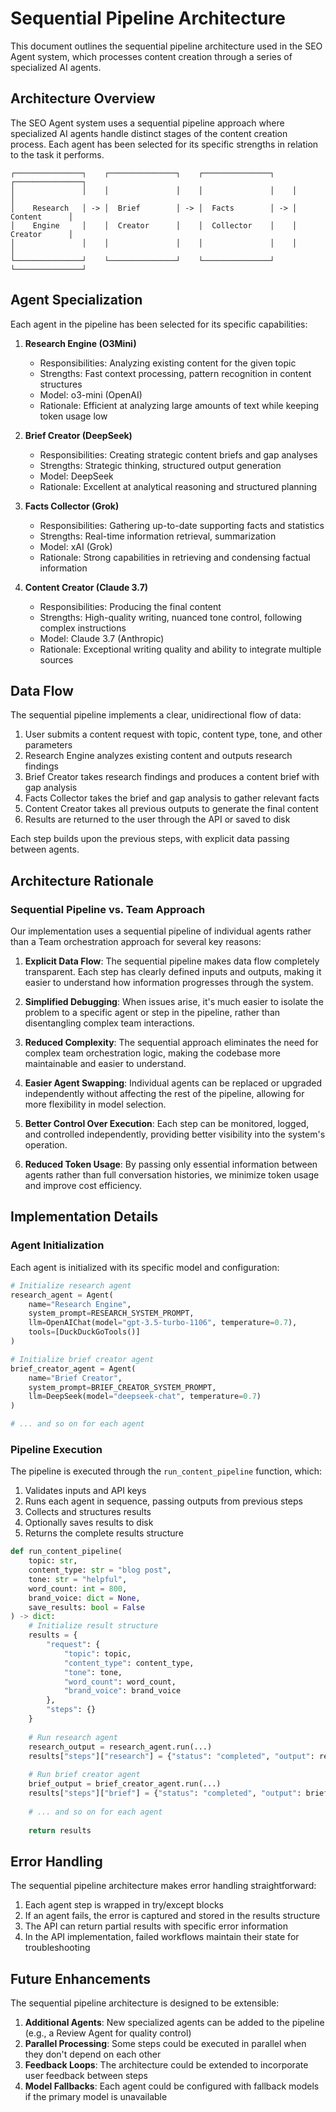 # Sequential Pipeline Architecture

This document outlines the sequential pipeline architecture used in the SEO Agent system, which processes content creation through a series of specialized AI agents.

## Architecture Overview

The SEO Agent system uses a sequential pipeline approach where specialized AI agents handle distinct stages of the content creation process. Each agent has been selected for its specific strengths in relation to the task it performs.

```
┌───────────────┐    ┌───────────────┐    ┌───────────────┐    ┌───────────────┐
│               │    │               │    │               │    │               │
│    Research   │ -> │  Brief        │ -> │  Facts        │ -> │  Content      │
│    Engine     │    │  Creator      │    │  Collector    │    │  Creator      │
│               │    │               │    │               │    │               │
└───────────────┘    └───────────────┘    └───────────────┘    └───────────────┘
```

## Agent Specialization

Each agent in the pipeline has been selected for its specific capabilities:

1. **Research Engine (O3Mini)**
   - Responsibilities: Analyzing existing content for the given topic
   - Strengths: Fast context processing, pattern recognition in content structures
   - Model: o3-mini (OpenAI)
   - Rationale: Efficient at analyzing large amounts of text while keeping token usage low

2. **Brief Creator (DeepSeek)**
   - Responsibilities: Creating strategic content briefs and gap analyses
   - Strengths: Strategic thinking, structured output generation
   - Model: DeepSeek
   - Rationale: Excellent at analytical reasoning and structured planning

3. **Facts Collector (Grok)**
   - Responsibilities: Gathering up-to-date supporting facts and statistics
   - Strengths: Real-time information retrieval, summarization
   - Model: xAI (Grok)
   - Rationale: Strong capabilities in retrieving and condensing factual information

4. **Content Creator (Claude 3.7)**
   - Responsibilities: Producing the final content
   - Strengths: High-quality writing, nuanced tone control, following complex instructions
   - Model: Claude 3.7 (Anthropic)
   - Rationale: Exceptional writing quality and ability to integrate multiple sources

## Data Flow

The sequential pipeline implements a clear, unidirectional flow of data:

1. User submits a content request with topic, content type, tone, and other parameters
2. Research Engine analyzes existing content and outputs research findings
3. Brief Creator takes research findings and produces a content brief with gap analysis
4. Facts Collector takes the brief and gap analysis to gather relevant facts
5. Content Creator takes all previous outputs to generate the final content
6. Results are returned to the user through the API or saved to disk

Each step builds upon the previous steps, with explicit data passing between agents.

## Architecture Rationale

### Sequential Pipeline vs. Team Approach

Our implementation uses a sequential pipeline of individual agents rather than a Team orchestration approach for several key reasons:

1. **Explicit Data Flow**: The sequential pipeline makes data flow completely transparent. Each step has clearly defined inputs and outputs, making it easier to understand how information progresses through the system.

2. **Simplified Debugging**: When issues arise, it's much easier to isolate the problem to a specific agent or step in the pipeline, rather than disentangling complex team interactions.

3. **Reduced Complexity**: The sequential approach eliminates the need for complex team orchestration logic, making the codebase more maintainable and easier to understand.

4. **Easier Agent Swapping**: Individual agents can be replaced or upgraded independently without affecting the rest of the pipeline, allowing for more flexibility in model selection.

5. **Better Control Over Execution**: Each step can be monitored, logged, and controlled independently, providing better visibility into the system's operation.

6. **Reduced Token Usage**: By passing only essential information between agents rather than full conversation histories, we minimize token usage and improve cost efficiency.

## Implementation Details

### Agent Initialization

Each agent is initialized with its specific model and configuration:

```python
# Initialize research agent
research_agent = Agent(
    name="Research Engine",
    system_prompt=RESEARCH_SYSTEM_PROMPT,
    llm=OpenAIChat(model="gpt-3.5-turbo-1106", temperature=0.7),
    tools=[DuckDuckGoTools()]
)

# Initialize brief creator agent
brief_creator_agent = Agent(
    name="Brief Creator",
    system_prompt=BRIEF_CREATOR_SYSTEM_PROMPT,
    llm=DeepSeek(model="deepseek-chat", temperature=0.7)
)

# ... and so on for each agent
```

### Pipeline Execution

The pipeline is executed through the `run_content_pipeline` function, which:

1. Validates inputs and API keys
2. Runs each agent in sequence, passing outputs from previous steps
3. Collects and structures results
4. Optionally saves results to disk
5. Returns the complete results structure

```python
def run_content_pipeline(
    topic: str, 
    content_type: str = "blog post",
    tone: str = "helpful",
    word_count: int = 800,
    brand_voice: dict = None,
    save_results: bool = False
) -> dict:
    # Initialize result structure
    results = {
        "request": {
            "topic": topic,
            "content_type": content_type,
            "tone": tone,
            "word_count": word_count,
            "brand_voice": brand_voice
        },
        "steps": {}
    }
    
    # Run research agent
    research_output = research_agent.run(...)
    results["steps"]["research"] = {"status": "completed", "output": research_output}
    
    # Run brief creator agent
    brief_output = brief_creator_agent.run(...)
    results["steps"]["brief"] = {"status": "completed", "output": brief_output}
    
    # ... and so on for each agent
    
    return results
```

## Error Handling

The sequential pipeline architecture makes error handling straightforward:

1. Each agent step is wrapped in try/except blocks
2. If an agent fails, the error is captured and stored in the results structure
3. The API can return partial results with specific error information
4. In the API implementation, failed workflows maintain their state for troubleshooting

## Future Enhancements

The sequential pipeline architecture is designed to be extensible:

1. **Additional Agents**: New specialized agents can be added to the pipeline (e.g., a Review Agent for quality control)
2. **Parallel Processing**: Some steps could be executed in parallel when they don't depend on each other
3. **Feedback Loops**: The architecture could be extended to incorporate user feedback between steps
4. **Model Fallbacks**: Each agent could be configured with fallback models if the primary model is unavailable 